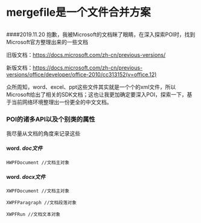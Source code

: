 # mergefile是一个文件合并方案

## <!--利用模板格式进行效验需要合并的文档，或者上传时即效验模板是否正确-->

## <!--可选是否上传FTP服务器-->

####2019.11.20 抱歉，我被Microsoft的文档眯了眼睛，在深入探索POI时，找到Microsoft官方整理出来的一些文档

旧版文档：https://docs.microsoft.com/zh-cn/previous-versions/

新版文档：https://docs.microsoft.com/zh-cn/previous-versions/office/developer/office-2010/cc313152(v=office.12)

众所周知，word、excel、ppt这些文件其实就是一个个的xml文件，所以Microsoft给出了相关的SDK文档；这也让我更加确定要深入POI，探索一下，基于当前网络环境整理出一份更全的中文文档。

### POI的诸多API以及个别类的属性

我尽量从文档的角度来记录这些

#### word. *doc文件*

```
HWPFDocument //文档主对象
```

#### word. *docx文件*

```
XWPFDocument //文档主对象

XWPFParagraph //文档段落对象

XWPFRun //文档文本对象

```

